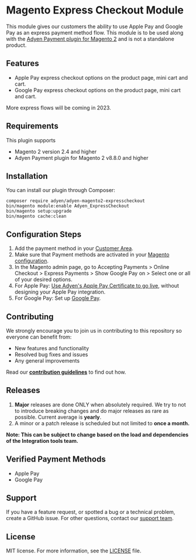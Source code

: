 # Magento Express Checkout Module
This module gives our customers the ability to use Apple Pay and Google Pay as an express payment method flow. This module is to be used along with the [Adyen Payment plugin for Magento 2](https://github.com/Adyen/adyen-magento2) and is not a standalone product.

## Features
* Apple Pay express checkout options on the product page, mini cart and cart.
* Google Pay express checkout options on the product page, mini cart and cart.

More express flows will be coming in 2023.

## Requirements
This plugin supports
* Magento 2 version 2.4 and higher
* Adyen Payment plugin for Magento 2 v8.8.0 and higher

## Installation
You can install our plugin through Composer:
```
composer require adyen/adyen-magento2-expresscheckout
bin/magento module:enable Adyen_ExpressCheckout
bin/magento setup:upgrade
bin/magento cache:clean
```

## Configuration Steps
1. Add the payment method in your [Customer Area](https://docs.adyen.com/payment-methods#add-payment-methods-to-your-account).
2. Make sure that Payment methods are activated in your [Magento configuration](https://docs.adyen.com/plugins/adobe-commerce/set-up-the-payment-methods-in-adobe-commerce/).
3. In the Magento admin page, go to Accepting Payments > Online Checkout > Express Payments > Show Google Pay on > Select one or all of your desired options.
4. For Apple Pay: [Use Adyen's Apple Pay Certificate to go live](https://docs.adyen.com/payment-methods/apple-pay/web-component#going-live), without designing your Apple Pay integration.
5. For Google Pay: Set up [Google Pay](https://docs.adyen.com/payment-methods/google-pay/web-component#before-you-go-live).

## Contributing
We strongly encourage you to join us in contributing to this repository so everyone can benefit from:
* New features and functionality
* Resolved bug fixes and issues
* Any general improvements

Read our [**contribution guidelines**](CONTRIBUTING.md) to find out how.

## Releases
1. **Major** releases are done ONLY when absolutely required. We try to not to introduce breaking changes and do major releases as rare as possible. Current average is **yearly**.
2. A minor or a patch release is scheduled but not limited to **once a month.**

**Note: This can be subject to change based on the load and dependencies of the Integration tools team.**

## Verified Payment Methods
* Apple Pay
* Google Pay

## Support
If you have a feature request, or spotted a bug or a technical problem, create a GitHub issue. For other questions, contact our [support team](https://support.adyen.com/hc/en-us/requests/new?ticket_form_id=360000705420).

## License
MIT license. For more information, see the [LICENSE](LICENSE) file.
